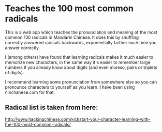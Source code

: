 # Teaches the 100 most common radicals

This is a web app which teaches the pronunciation and meaning of the most common 100 radicals in Mandarin Chinese. It does this by shuffling correctly answered radicals backwards, exponentially farther each time
you answer correctly.

I (among others) have found that learning radicals makes it much easier to memorize new characters, in the same way it's easier to remember large numbers if you already know about digits (and even moreso, pairs or triplets of digits).

I recommend learning some pronunciation from somewhere else so you can pronounce characters to yourself as you learn. I have been using ninchanese.com for that.

## Radical list is taken from here:

http://www.hackingchinese.com/kickstart-your-character-learning-with-the-100-most-common-radicals/
